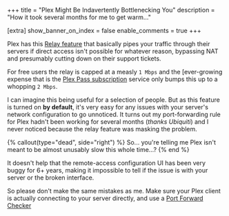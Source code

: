 +++
title = "Plex Might Be Indavertently Bottlenecking You"
description = "How it took several months for me to get warm..."

[extra]
show_banner_on_index = false
enable_comments = true
+++

Plex has this [Relay feature](https://support.plex.tv/articles/216766168-accessing-a-server-through-relay) that basically
pipes your traffic through their servers if direct access isn't possible for whatever reason, bypassing NAT and 
presumably cutting down on their support tickets.

For free users the relay is capped at a measly `1 Mbps` and the [ever-growing expense that is the [Plex Pass subscription](https://www.plex.tv/plans)
service only bumps this up to a whopping `2 Mbps`.

I can imagine this being useful for a selection of people. But as this feature is turned on **by default**, it's very easy for any
issues with your server's network configuration to go unnoticed. It turns out my port-forwarding rule for Plex hadn't been working
for several months (*thanks Ubiquiti*) and I never noticed because the relay feature was masking the problem.

{% callout(type="dead", side="right") %}
So... you're telling me Plex isn't meant to be almost unusably slow this whole time...?
{% end %}

It doesn't help that the remote-access configuration UI has been very buggy for 6+ years, making it
impossible to tell if the issue is with your server or the broken interface.

So please don't make the same mistakes as me. Make sure your Plex client is actually connecting to your server directly, and use a [Port Forward Checker](https://www.yougetsignal.com/tools/open-ports.)